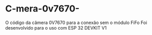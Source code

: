 # C-mera-0v7670-
O código da câmera 0V7670 para a conexão sem o módulo FiFo
Foi desenvolvido para o uso com ESP 32 DEVKIT V1
